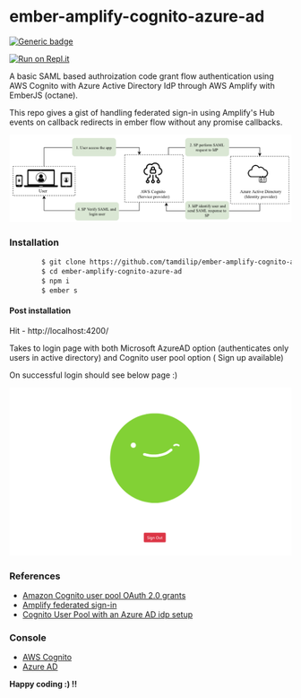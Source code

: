 # ember-amplify-cognito-azure-ad 
[![Generic badge](https://img.shields.io/badge/gh%20pages-🚩%20Live%20demo-blue.svg)](https://tamdilip.github.io/ember-amplify-cognito-azure-ad)

[![Run on Repl.it](https://repl.it/badge/github/tamdilip/ember-amplify-cognito-azure-ad)](https://repl.it/github/tamdilip/ember-amplify-cognito-azure-ad)

A basic SAML based authroization code grant flow authentication using AWS Cognito with Azure Active Directory IdP through AWS Amplify with EmberJS (octane).

This repo gives a gist of handling federated sign-in using Amplify's Hub events on callback redirects in ember flow without any promise callbacks.

![Image of auth flow](https://raw.githubusercontent.com/tamdilip/ember-amplify-cognito-azure-ad/master/public/assets/images/Arch.png)


### Installation

```sh
        $ git clone https://github.com/tamdilip/ember-amplify-cognito-azure-ad.git
        $ cd ember-amplify-cognito-azure-ad
        $ npm i
        $ ember s
```

#### Post installation

Hit - http://localhost:4200/ 

Takes to login page with both Microsoft AzureAD option (authenticates only users in active directory) and Cognito user pool option ( Sign up available)

On successful login should see below page :)

![Image of logged-in home pages](https://raw.githubusercontent.com/tamdilip/ember-amplify-cognito-azure-ad/master/public/assets/images/successful-login.png)


### References
* [Amazon Cognito user pool OAuth 2.0 grants](https://aws.amazon.com/blogs/mobile/understanding-amazon-cognito-user-pool-oauth-2-0-grants/)
* [Amplify federated sign-in](https://aws-amplify.github.io/docs/js/authentication)
* [Cognito User Pool with an Azure AD idp setup](https://medium.com/@zippicoder/setup-aws-cognito-user-pool-with-an-azure-ad-identity-provider-to-perform-single-sign-on-sso-7ff5aa36fc2a)


### Console
* [AWS Cognito](https://console.aws.amazon.com/cognito/users/?region=us-east-1#/pool/us-east-1_VkCkeBZb2/details?_k=wqwgz9)
* [Azure AD](https://portal.azure.com/#blade/Microsoft_AAD_IAM/ManagedAppMenuBlade/SignOn/appId/7c9b70d0-471b-434d-870e-79ad470e3ce9/objectId/9f8dc68b-abf1-4fec-975a-0b199d3b8d4b)



**Happy coding :) !!**
